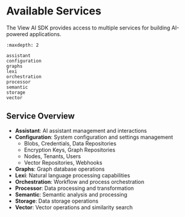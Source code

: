 # Available Services

The View AI SDK provides access to multiple services for building AI-powered applications.

```{toctree}
:maxdepth: 2

assistant
configuration
graphs
lexi
orchestration
processor
semantic
storage
vector
```

## Service Overview

- **Assistant**: AI assistant management and interactions
- **Configuration**: System configuration and settings management
  - Blobs, Credentials, Data Repositories
  - Encryption Keys, Graph Repositories
  - Nodes, Tenants, Users
  - Vector Repositories, Webhooks
- **Graphs**: Graph database operations
- **Lexi**: Natural language processing capabilities
- **Orchestration**: Workflow and process orchestration
- **Processor**: Data processing and transformation
- **Semantic**: Semantic analysis and processing
- **Storage**: Data storage operations
- **Vector**: Vector operations and similarity search
